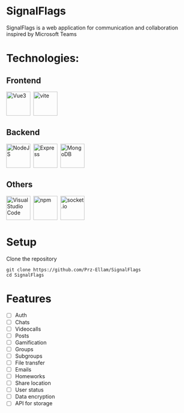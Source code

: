 # SignalFlags

SignalFlags is a web application for communication and collaboration inspired by Microsoft Teams

# Technologies:
## Frontend
<p align="left">
<img
    src="https://cdn.jsdelivr.net/gh/devicons/devicon/icons/vuejs/vuejs-original.svg"
    width="64"
    alt="Vue3"
    style="margin-right: 4px"
/>
<img
    src="https://upload.wikimedia.org/wikipedia/commons/f/f1/Vitejs-logo.svg"
    width="64"
    alt="vite"
    style="margin-right: 4px"
/>
</p>

## Backend
<p align="left">
<img
    src="https://cdn.jsdelivr.net/gh/devicons/devicon/icons/nodejs/nodejs-original.svg"
    width="64"
    alt="NodeJS"
    style="margin-right: 4px"
/>         
<img
    src="https://cdn.jsdelivr.net/gh/devicons/devicon/icons/express/express-original.svg"
    width="64"
    alt="Express"
    style="margin-right: 4px"
/>
<img
    src="https://cdn.jsdelivr.net/gh/devicons/devicon/icons/mongodb/mongodb-original.svg"
    width="64"
    alt="MongoDB"
    style="margin-right: 4px"
/>                          
</p>

## Others
<p align="left">
<img
    src="https://cdn.jsdelivr.net/gh/devicons/devicon/icons/vscode/vscode-original.svg"
    width="64"
    alt="Visual Studio Code"
    style="margin-right: 4px"
/>
<img
    src="https://cdn.jsdelivr.net/gh/devicons/devicon/icons/npm/npm-original-wordmark.svg"
    width="64"
    alt="npm"
    style="margin-right: 4px"
/> 
<img
    src="https://cdn.jsdelivr.net/gh/devicons/devicon/icons/socketio/socketio-original.svg"
    width="64"
    alt="socket.io"
    style="margin-right: 4px"
/>          
</p>

# Setup

Clone the repository
```
git clone https://github.com/Prz-Ellam/SignalFlags
cd SignalFlags
```

# Features
- [ ] Auth
- [ ] Chats
- [ ] Videocalls
- [ ] Posts
- [ ] Gamification
- [ ] Groups
- [ ] Subgroups
- [ ] File transfer
- [ ] Emails
- [ ] Homeworks
- [ ] Share location
- [ ] User status
- [ ] Data encryption
- [ ] API for storage
